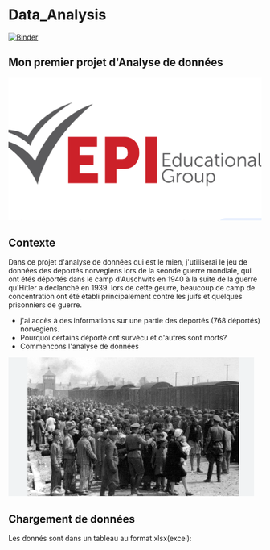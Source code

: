 # Data_Analysis
[![Binder](https://mybinder.org/badge_logo.svg)](https://mybinder.org/v2/gh/BachirAbdou/PB_R-el/main?labpath=index.ipynb)
## Mon premier projet d'Analyse de données
![](Monprojet/image/epi.png)

## Contexte
  
 Dans ce projet d'analyse de données qui est le mien, j'utiliserai le jeu de données des deportés norvegiens 
 lors de la seonde guerre mondiale,  qui ont étés déportés dans le camp d'Auschwits en 1940 à la suite
 de la guerre qu'Hitler a declanché en 1939. lors de cette geurre, beaucoup de camp de concentration ont été
 établi principalement contre les juifs et quelques prisonniers de guerre.
 * j'ai accès à des informations sur une partie des deportés (768 déportés) norvegiens. 
 * Pourquoi certains déporté ont survécu et d'autres sont morts?
 * Commencons l'analyse de données

![](Monprojet/image/deportees.png)

## Chargement de données

Les donnés sont dans un tableau au format xlsx(excel):